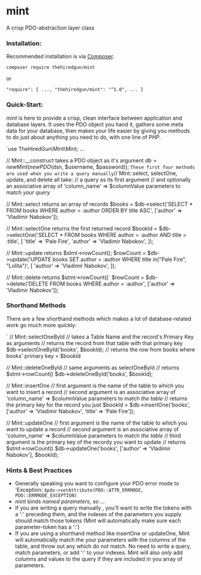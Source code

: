 # mint
A crisp PDO-abstraction layer class

### Installation:
Recommended installation is via [Composer](https://getcomposer.org).

`composer require thehiredgun/mint`

or

`"require": {
    ...,
    "thehiredgun/mint": "^1.0",
    ...
}`

### Quick-Start:
*mint* is here to provide a crisp, clean interface between application and database layers.
It uses the PDO object you hand it, gathers some meta data for your database, then makes your
life easier by giving you methods to do just about anything you need to do, with one line of PHP.

`use TheHiredGun\Mint\Mint;
...

// Mint::__construct takes a PDO object as it's argument
$db = new Mint(new PDO($dsn, $username, $password));
`
These first four methods are used when you write a query manually
`// Mint::select, selectOne, update, and delete all take:
// a query as its first argument
// and optionally an associative array of 'column_name' => $columnValue parameters to match *your query*

// Mint::select returns an array of records
$books = $db->select('SELECT * FROM books WHERE author = :author ORDER BY title ASC', ['author' => 'Vladimir Nabokov']);

// Mint::selectOne returns the first returned record
$bookId = $db->selectOne('SELECT * FROM books WHERE author = :author AND title = :title', [
    'title'  => 'Pale Fire',
    'author' => 'Vladimir Nabokov',
]);

// Mint::update returns $stmt->rowCount();
$rowCount = $db->update('UPDATE books SET author = :author WHERE title in("Pale Fire", "Lolita")', [
    'author' => 'Vladimir Nabokov',
]);

// Mint::delete returns $stmt->rowCount()`
$rowCount = $db->delete('DELETE FROM books WHERE author = :author', ['author' => 'Vladimir Nabokov']);

### Shorthand Methods
There are a few shorthand methods which makes a lot of database-related work go much more quickly:

`
// Mint::selectOneById
// takes a Table Name and the record's Primary Key as arguments
// returns the record from that table with that primary key
$db->selectOneById('books', $bookId); // returns the row from books where books' primary key = $bookId

// Mint::deleteOneById
// same arguments as selectOneById
// returns $stmt->rowCount()
$db->deleteOneById('books', $bookId);

// Mint::insertOne
// first argument is the name of the table to which you want to insert a record
// second argument is an associative array of 'column_name' => $columnValue parameters to match *the table*
// returns the primary key for the record you just
$bookId = $db->insertOne('books', ['author' => 'Vladimir Nabokov', 'title' => 'Pale Fire']);

// Mint::updateOne
// first argument is the name of the table to which you want to update a record
// second argument is an associative array of 'column_name' => $columnValue parameters to match *the table*
// third argument is the primary key of the recordy you want to update
// returns $stmt->rowCount()
$db->updateOne('books', ['author' => 'Vladimir Nabokov'], $bookId);
`

### Hints & Best Practices
- Generally speaking you want to configure your PDO error mode to 'Exception: `$pdo->setAttribute(PDO::ATTR_ERRMODE, PDO::ERRMODE_EXCEPTION)`
- *mint* binds *named parameters*, so ...
- If you are writing a query manually , you'll want to write the tokens with a ':' preceding them, and the indexes of the parameters you supply should match those tokens (Mint will automatically make sure each parameter-token has a ':')
- If you are using a shorthand method like insertOne or updateOne, Mint will automatically match the your parameters with the columns of the table, and throw out any which do not match. No need to write a query, match parameters, or add ':' to your indexes. Mint will also *only* add columns and values to the query if they are included in you array of parameters.

